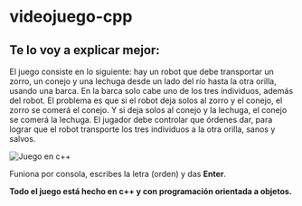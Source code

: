 # videojuego-cpp
## Te lo voy a explicar mejor:


El juego consiste en lo siguiente: hay un robot que debe transportar un zorro, un conejo y
una lechuga desde un lado del río hasta la otra orilla, usando una barca. En la barca solo
cabe uno de los tres individuos, además del robot. El problema es que si el robot deja
solos al zorro y el conejo, el zorro se comerá el conejo. Y si deja solos al conejo y la
lechuga, el conejo se comerá la lechuga. El jugador debe controlar que órdenes dar, para
lograr que el robot transporte los tres individuos a la otra orilla, sanos y salvos.

![Juego en c++](https://user-images.githubusercontent.com/63685121/103682243-9aedf580-4f56-11eb-895a-2b249a7416bb.png)

Funiona por consola, escribes la letra (orden) y das **Enter**.

**Todo el juego está hecho en c++ y con programación orientada a objetos.**
